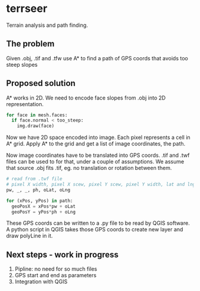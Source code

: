 # terrseer
Terrain analysis and path finding.

## The problem
Given .obj, .tif and .tfw use A* to find a path of GPS coords that avoids too steep slopes

## Proposed solution
A* works in 2D. We need to encode face slopes from .obj into 2D representation.

```python
for face in mesh.faces:
  if face.normal < too_steep:
    img.draw(face)
```

Now we have 2D space encoded into image. Each pixel represents a cell in A* grid.
Apply A* to the grid and get a list of image coordinates, the path.

Now image coordinates have to be translated into GPS coords.
.tif and .twf files can be used to for that, under a couple of assumptions.
We assume that source .obj fits .tif, eg. no translation or rotation between them.

```python
# read from .twf file
# pixel X width, pixel X scew, pixel Y scew, pixel Y width, lat and lng at origin
pw, _, _, ph, oLat, oLng 

for (xPos, yPos) in path:
  geoPosX = xPos*pw + oLat
  geoPosY = yPos*ph + oLng
```

These GPS coords can be written to a .py file to be read by QGIS software.
A python script in QGIS takes those GPS coords to create new layer and draw polyLine in it.

## Next steps - work in progress 
1. Pipline: no need for so much files
2. GPS start and end as parameters
3. Integration with QGIS
